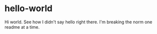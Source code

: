 hello-world
===========

Hi world. See how I didn't say hello right there. I'm breaking the norm one readme at a time.
